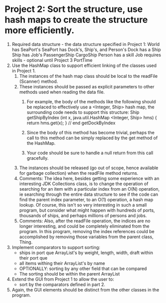 # Project 2: Sort the structure, use hash maps to create the structure more efficiently.

1. Required data structure - the data structure specified in Project 1:
      World has SeaPort's
      SeaPort has Dock's, Ship's, and Person's
      Dock has a Ship
      Ship has Job's
      PassengerShip
      CargoShip
      Person has a skill
      Job requires skills - optional until Project 3
      PortTime
2. Use the HashMap class to support efficient linking of the classes used in Project 1.
    1. The instances of the hash map class should be local to the readFile (Scanner) method.
    2. These instances should be passed as explicit parameters to other methods used when reading the data file.
        1. For example, the body of the methods like the following should be replaced to effectively use a <Integer, Ship> hash map, the             surrounding code needs to support this structure:
            Ship getShipByIndex (int x, java.util.HashMap <Integer, Ship> hms) {
              return hms.get(x);
            } // end getDockByIndex
            
        2. Since the body of this method has become trivial, perhaps the call to this method can be simply replaced by the get method of the HashMap.
        3. Your code should be sure to handle a null return from this call gracefully.
    3. The instances should be released (go out of scope, hence available for garbage collection) when the readFile method returns.
    4. Comments: The idea here, besides getting some experience with an interesting JDK Collections class, is to change the operation of searching for an item with a particular index from an O(N) operation, ie searching through the entire data structure to see if the code can find the parent index parameter, to an O(1) operation, a hash map lookup. Of course, this isn't so very interesting in such a small    program, but consider what might happen with hundreds of ports, thousands of ships, and perhaps millions of persons and jobs.
    5. Comments: Also, after the readFile operation, the indices are no longer interesting, and could be completely eliminated from the program. In this program, removing the index references could be accomplished by removing those variables from the parent class, Thing.
3. Implement comparators to support sorting:
    - ships in port que ArrayList's by weight, length, width, draft within their port que
    - all items withing their ArrayList's by name
    - OPTIONALLY: sorting by any other field that can be compared
    - The sorting should be within the parent ArrayList
4. Extend the GUI from Project 1 to allow the user to:
    - sort by the comparators defined in part 2.
5. Again, the GUI elements should be distinct from the other classes in the program.
